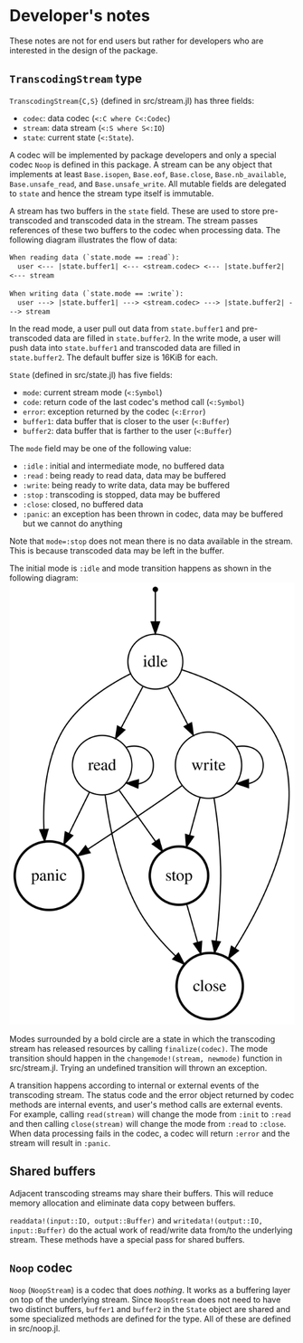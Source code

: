 Developer's notes
=================

These notes are not for end users but rather for developers who are interested
in the design of the package.


`TranscodingStream` type
------------------------

`TranscodingStream{C,S}` (defined in src/stream.jl) has three fields:
- `codec`: data codec (`<:C where C<:Codec`)
- `stream`: data stream (`<:S where S<:IO`)
- `state`: current state (`<:State`).

A codec will be implemented by package developers and only a special codec
`Noop` is defined in this package.  A stream can be any object that implements
at least `Base.isopen`, `Base.eof`, `Base.close`, `Base.nb_available`,
`Base.unsafe_read`, and `Base.unsafe_write`.  All mutable fields are delegated
to `state` and hence the stream type itself is immutable.

A stream has two buffers in the `state` field. These are used to store
pre-transcoded and transcoded data in the stream. The stream passes references
of these two buffers to the codec when processing data. The following diagram
illustrates the flow of data:

    When reading data (`state.mode == :read`):
      user <--- |state.buffer1| <--- <stream.codec> <--- |state.buffer2| <--- stream

    When writing data (`state.mode == :write`):
      user ---> |state.buffer1| ---> <stream.codec> ---> |state.buffer2| ---> stream

In the read mode, a user pull out data from `state.buffer1` and pre-transcoded
data are filled in `state.buffer2`. In the write mode, a user will push data
into `state.buffer1` and transcoded data are filled in `state.buffer2`. The
default buffer size is 16KiB for each.

`State` (defined in src/state.jl) has five fields:
- `mode`: current stream mode (`<:Symbol`)
- `code`: return code of the last codec's method call (`<:Symbol`)
- `error`: exception returned by the codec (`<:Error`)
- `buffer1`: data buffer that is closer to the user (`<:Buffer`)
- `buffer2`: data buffer that is farther to the user (`<:Buffer`)

The `mode` field may be one of the following value:
- `:idle` : initial and intermediate mode, no buffered data
- `:read` : being ready to read data, data may be buffered
- `:write`: being ready to write data, data may be buffered
- `:stop` : transcoding is stopped, data may be buffered
- `:close`: closed, no buffered data
- `:panic`: an exception has been thrown in codec, data may be buffered but we
            cannot do anything

Note that `mode=:stop` does not mean there is no data available in the stream.
This is because transcoded data may be left in the buffer.

The initial mode is `:idle` and mode transition happens as shown in the
following diagram:
![Mode transition](./assets/modes.svg)

Modes surrounded by a bold circle are a state in which the transcoding stream
has released resources by calling `finalize(codec)`.  The mode transition should
happen in the `changemode!(stream, newmode)` function in src/stream.jl. Trying
an undefined transition will thrown an exception.

A transition happens according to internal or external events of the transcoding
stream. The status code and the error object returned by codec methods are
internal events, and user's method calls are external events.  For example,
calling `read(stream)` will change the mode from `:init` to `:read` and then
calling `close(stream)` will change the mode from `:read` to `:close`. When data
processing fails in the codec, a codec will return `:error` and the stream will
result in `:panic`.


Shared buffers
--------------

Adjacent transcoding streams may share their buffers. This will reduce memory
allocation and eliminate data copy between buffers.

`readdata!(input::IO, output::Buffer)` and `writedata!(output::IO,
input::Buffer)` do the actual work of read/write data from/to the underlying
stream. These methods have a special pass for shared buffers.


`Noop` codec
------------

`Noop` (`NoopStream`) is a codec that does *nothing*. It works as a buffering
layer on top of the underlying stream. Since `NoopStream` does not need to have
two distinct buffers, `buffer1` and `buffer2` in the `State` object are shared
and some specialized methods are defined for the type. All of these are defined
in src/noop.jl.
